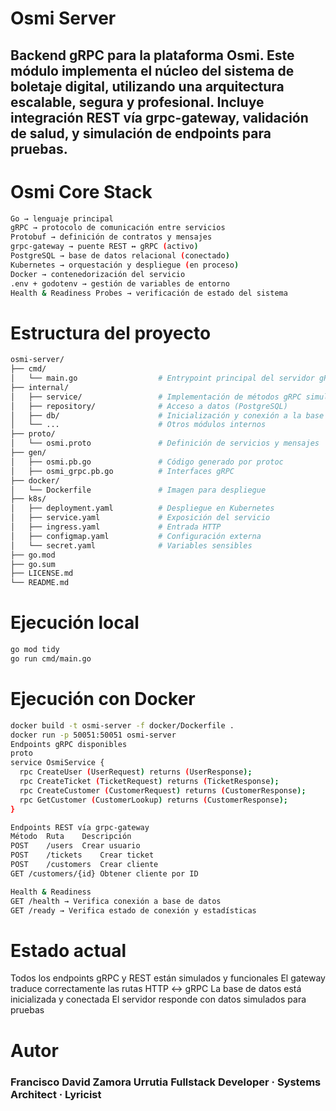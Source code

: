 # Osmi Server
Backend gRPC para la plataforma Osmi. Este módulo implementa el núcleo del sistema de boletaje digital, utilizando una arquitectura escalable, segura y profesional. Incluye integración REST vía grpc-gateway, validación de salud, y simulación de endpoints para pruebas.
---

# Osmi Core Stack
```bash
Go → lenguaje principal
gRPC → protocolo de comunicación entre servicios
Protobuf → definición de contratos y mensajes
grpc-gateway → puente REST ↔ gRPC (activo)
PostgreSQL → base de datos relacional (conectado)
Kubernetes → orquestación y despliegue (en proceso)
Docker → contenedorización del servicio
.env + godotenv → gestión de variables de entorno
Health & Readiness Probes → verificación de estado del sistema
```

# Estructura del proyecto
```bash
osmi-server/
├── cmd/
│   └── main.go                  # Entrypoint principal del servidor gRPC
├── internal/
│   ├── service/                 # Implementación de métodos gRPC simulados
│   ├── repository/              # Acceso a datos (PostgreSQL)
│   ├── db/                      # Inicialización y conexión a la base de datos
│   └── ...                      # Otros módulos internos
├── proto/
│   └── osmi.proto               # Definición de servicios y mensajes
├── gen/
│   ├── osmi.pb.go               # Código generado por protoc
│   ├── osmi_grpc.pb.go          # Interfaces gRPC
├── docker/
│   └── Dockerfile               # Imagen para despliegue
├── k8s/
│   ├── deployment.yaml          # Despliegue en Kubernetes
│   ├── service.yaml             # Exposición del servicio
│   ├── ingress.yaml             # Entrada HTTP
│   ├── configmap.yaml           # Configuración externa
│   └── secret.yaml              # Variables sensibles
├── go.mod
├── go.sum
├── LICENSE.md
└── README.md
```

# Ejecución local
```bash
go mod tidy
go run cmd/main.go
```

# Ejecución con Docker
```bash
docker build -t osmi-server -f docker/Dockerfile .
docker run -p 50051:50051 osmi-server
Endpoints gRPC disponibles
proto
service OsmiService {
  rpc CreateUser (UserRequest) returns (UserResponse);
  rpc CreateTicket (TicketRequest) returns (TicketResponse);
  rpc CreateCustomer (CustomerRequest) returns (CustomerResponse);
  rpc GetCustomer (CustomerLookup) returns (CustomerResponse);
}

Endpoints REST vía grpc-gateway
Método	Ruta	Descripción
POST	/users	Crear usuario
POST	/tickets	Crear ticket
POST	/customers	Crear cliente
GET	/customers/{id}	Obtener cliente por ID

Health & Readiness
GET /health → Verifica conexión a base de datos
GET /ready → Verifica estado de conexión y estadísticas
```

# Estado actual
Todos los endpoints gRPC y REST están simulados y funcionales
El gateway traduce correctamente las rutas HTTP ↔ gRPC
La base de datos está inicializada y conectada
El servidor responde con datos simulados para pruebas

# Autor
### Francisco David Zamora Urrutia Fullstack Developer · Systems Architect · Lyricist